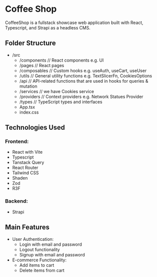 # Coffee Shop

CoffeeShop is a fullstack showcase web application built with React, Typescript, and Strapi as a headless CMS.

## Folder Structure

- /src
  - /components // React components e.g. UI
  - /pages // React pages
  - /composables // Custom hooks e.g. useAuth, useCart, useUser
  - /utils // General utility functions e.g. TextSlicerFn, CookiesOptions
  - /api // API-related functions that are used in hooks for queries & mutation
  - /services // we have Cookies service
  - /providers // Context providers e.g. Network Statues Provider
  - /types // TypeScript types and interfaces
  - App.tsx
  - index.css

## Technologies Used

### Frontend:

- React with Vite
- Typescript
- Tanstack Query
- React Router
- Tailwind CSS
- Shaden
- Zod
- R3F

### Backend:

- Strapi

## Main Features

- User Authentication:
  - Login with email and password
  - Logout functionality
  - Signup with email and password
- E-commerce Functionality:
  - Add items to cart
  - Delete items from cart
